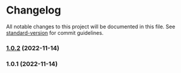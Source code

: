 # Changelog

All notable changes to this project will be documented in this file. See [standard-version](https://github.com/conventional-changelog/standard-version) for commit guidelines.

### [1.0.2](https://github.com/hsndmr/tc-kimlik-no/compare/v1.0.1...v1.0.2) (2022-11-14)

### 1.0.1 (2022-11-14)

